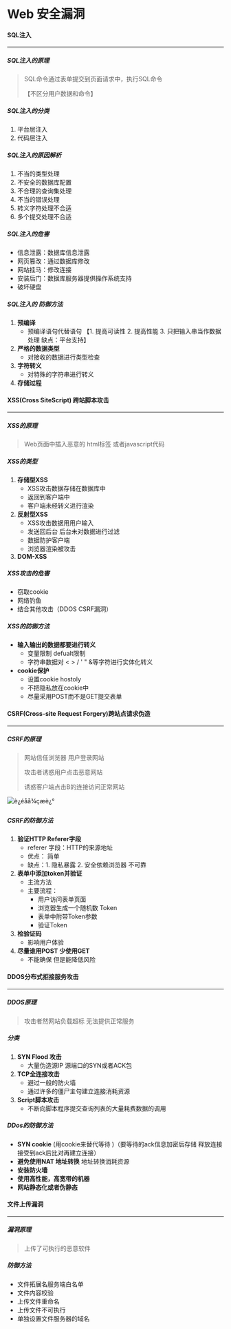 # Web 安全漏洞

#### SQL注入

****

##### SQL注入的原理

> SQL命令通过表单提交到页面请求中，执行SQL命令
>
> 【不区分用户数据和命令】

##### SQL注入的分类

1. 平台层注入
2. 代码层注入

##### SQL注入的原因解析

1. 不当的类型处理
2. 不安全的数据库配置
3. 不合理的查询集处理
4. 不当的错误处理
5. 转义字符处理不合适
6. 多个提交处理不合适

##### SQL注入的危害

- 信息泄露：数据库信息泄露
- 网页篡改：通过数据库修改
- 网站挂马：修改连接
- 安装后门：数据库服务器提供操作系统支持
- 破坏硬盘

#####  SQL注入的 防御方法

1. **预编译**
   - 预编译语句代替语句  【1. 提高可读性 2. 提高性能  3. 只把输入串当作数据处理 缺点：平台支持】
2. **严格的数据类型**
   - 对接收的数据进行类型检查
3. **字符转义**
   - 对特殊的字符串进行转义
4. **存储过程**



#### XSS(Cross SiteScript) 跨站脚本攻击

****

##### XSS的原理

> Web页面中插入恶意的 html标签  或者javascript代码

##### XSS的类型

1. **存储型XSS**
   - XSS攻击数据存储在数据库中
   - 返回到客户端中
   - 客户端未经转义进行渲染
2. **反射型XSS**
   - XSS攻击数据用用户输入
   - 发送回后台  后台未对数据进行过滤
   - 数据防护客户端
   - 浏览器渲染被攻击
3. **DOM-XSS**

##### XSS攻击的危害

- 窃取cookie
- 网络钓鱼
- 结合其他攻击（DDOS CSRF漏洞）

##### XSS的防御方法

- **输入输出的数据都要进行转义**
  - 变量限制  defualt限制
  - 字符串数据对 < > / '  " &等字符进行实体化转义
- **cookie保护**
  - 设置cookie hostoly
  - 不把隐私放在cookie中
  - 尽量采用POST而不是GET提交表单



#### CSRF(Cross-site Request Forgery)跨站点请求伪造

****

##### CSRF的原理

> 网站信任浏览器 用户登录网站
>
> 攻击者诱惑用户点击恶意网站
>
> 诱惑客户端点击B的连接访问正常网站

![è¿éåå¾çæè¿°](https://img-blog.csdn.net/20180415205611934?watermark/2/text/aHR0cHM6Ly9ibG9nLmNzZG4ubmV0L3dlaXhpbl8zNjUyNTI3NQ==/font/5a6L5L2T/fontsize/400/fill/I0JBQkFCMA==/dissolve/70)

##### CSRF的防御方法

1. **验证HTTP Referer字段**
   - referer 字段：HTTP的来源地址
   - 优点： 简单
   - 缺点：1. 隐私暴露  2. 安全依赖浏览器 不可靠
2. **表单中添加token并验证**
   - 主流方法
   - 主要流程：
     - 用户访问表单页面
     - 浏览器生成一个随机数 Token 
     - 表单中附带Token参数
     - 验证Token
3. **检验证码**
   - 影响用户体验
4. **尽量谁用POST 少使用GET**
   - 不能确保 但是能降低风险



#### DDOS分布式拒接服务攻击

****

##### DDOS原理

> 攻击者然网站负载超标 无法提供正常服务

##### 分类

1. **SYN Flood 攻击**
   - 大量伪造源IP 源端口的SYN或者ACK包 
2. **TCP全连接攻击**
   - 避过一般的防火墙
   - 通过许多的僵尸主句建立连接消耗资源
3. **Script脚本攻击**
   - 不断向脚本程序提交查询列表的大量耗费数据的调用

##### DDos的防御方法

- **SYN cookie**   (用cookie来替代等待 )（要等待的ack信息加密后存储 释放连接  接受到ack后比对再建立连接）
- **避免使用NAT 地址转换**  地址转换消耗资源
- **安装防火墙**
- **使用高性能，高宽带的机器**
- **网站静态化或者伪静态**



#### 文件上传漏洞

****

##### 漏洞原理

> 上传了可执行的恶意软件

##### 防御方法

- 文件拓展名服务端白名单
- 文件内容校验
- 上传文件重命名
- 上传文件不可执行
- 单独设置文件服务器的域名

